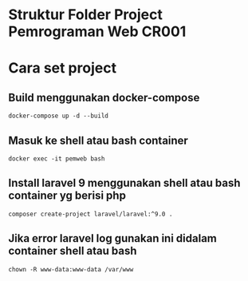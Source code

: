 # Struktur Folder Project Pemrograman Web CR001

# Cara set project

## Build menggunakan docker-compose

`docker-compose up -d --build`

## Masuk ke shell atau bash container

`docker exec -it pemweb bash`

## Install laravel 9 menggunakan shell atau bash container yg berisi php

`composer create-project laravel/laravel:^9.0 .`

## Jika error laravel log gunakan ini didalam container shell atau bash

`chown -R www-data:www-data /var/www`
